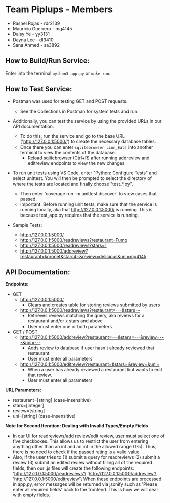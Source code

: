 # Team Piplups - Members

- Rashel Rojas - rdr2139
- Mauricio Guerrero - mg4145
- Daisy Ye - yy3131
- Dayna Lee - dl3410
- Sana Ahmed - sa3892


## How to Build/Run Service:
Enter into the terminal `python3 app.py` or `make run`. 

## How to Test Service:
- Postman was used for testing GET and POST requests. 
  - See the Collections in Postman for system tests and run.

- Additionally, you can test the service by using the provided URLs in our API
  documentation.
  - To do this, run the service and go to the base URL ('http://127.0.0.1:5000/')
    to create the necessary database tables.
  - Once there you can enter `sqlitebrowser Lion_Eats` into another terminal to
    view the contents of the database.
    - Reload sqlitebrowser (Ctrl+R) after running addreview and editreview 
      endpoints to view the new changes

- To run unit tests using VS Code, enter "Python: Configure Tests" and select 
  unittest. You will then be prompted to select the directory of where the tests are 
  located and finally choose "test_*.py".
  - Then enter 'coverage run -m unittest discover' to view cases that passed. 
  - Important: Before running unit tests, make sure that the service is running
    locally, aka that http://127.0.0.1:5000/ is running. This is because 
    test_app.py requires that the service is running.

- Sample Tests: 
  - http://127.0.0.1:5000/ 
  - http://127.0.0.1:5000/readreviews?restaurant=Fumo
  - http://127.0.0.1:5000/readreviews?stars=1
  - http://127.0.0.1:5000/addreview?restaurant=koronet&stars4=&review=delicious&uni=mg4145
 

## API Documentation:

**Endpoints:** 
- GET
  - http://127.0.0.1:5000/
    - Clears and creates table for storing reviews submitted by users
  - http://127.0.0.1:5000/readreviews?restaurant=---&stars=-
    - Retrieves reviews matching the query, aka reviews for a restaurant and/or
      x stars and above
    - User must enter one or both parameters
- GET / POST
  - http://127.0.0.1:5000/addreview?restaurant=---&stars=---&review=---&uni=---
    - Adds review to database if user hasn't already reviewed that restaurant
    - User must enter all parameters   
  - http://127.0.0.1:5000/editreview?restaurant=&stars=&review=&uni=
    - When a user has already reviewed a restaurant but wants to edit that 
      review.
    - User must enter all parameters

**URL Parameters:**
- restaurant=[string] (case-insensitive)
- stars=[integer]
- review=[string]
- uni=[string]        (case-insensitive)

**Note for Second Iteration: Dealing with Invalid Types/Empty Fields**
- In our UI for readreviews/add review/edit review, user must select one of
  five checkboxes. This allows us to restrict the user from entering anything 
  other than an int and an int in the allowed range (1-5). Thus, there is no
  need to check if the passed rating is a valid value.
- Also, if the user tries to (1) submit a query for readreviews (2) submit a
  review (3) submit an edited review without filling all of the required 
  fields, then our .js files will create the following endpoints:\
   'http://127.0.0.1:5000/readreviews'\
   'http://127.0.0.1:5000/addreview'\
   'http://127.0.0.1:5000/editreview'\
   When these endpoints are processed in app.py, error messages will be 
   returned via jsonify such as 'Please enter all required fields' back to the
   frontend. This is how we will deal with empty fields.
